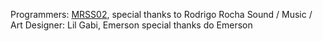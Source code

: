  Programmers: [MRSS02](https://github.com/MRSS02), special thanks to Rodrigo Rocha
 Sound / Music / Art Designer: Lil Gabi, Emerson special thanks do Emerson

